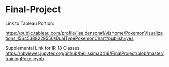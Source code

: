 # Final-Project
Link to Tableau Portion:

https://public.tableau.com/profile/lisa.denson#!/vizhome/PokemonVisualizations_15645388229550/DualTypePokemonChart?publish=yes

Supplemental Link for IR 18 Classes
https://nbviewer.jupyter.org/github/bellissima0419/FinalProject/blob/master/trainingPoke.ipynb
